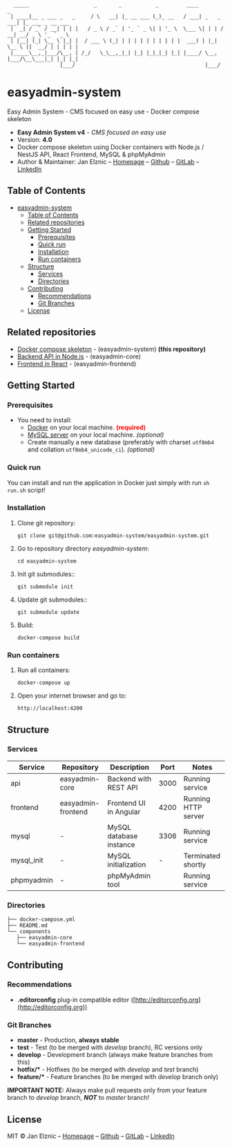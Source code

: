 ```
  _____                     _       _           _         ____            _                 
 | ____|__ _ ___ _   _     / \   __| |_ __ ___ (_)_ __   / ___| _   _ ___| |_ ___ _ __ ___  
 |  _| / _` / __| | | |   / _ \ / _` | '_ ` _ \| | '_ \  \___ \| | | / __| __/ _ \ '_ ` _ \ 
 | |__| (_| \__ \ |_| |  / ___ \ (_| | | | | | | | | | |  ___) | |_| \__ \ ||  __/ | | | | |
 |_____\__,_|___/\__, | /_/   \_\__,_|_| |_| |_|_|_| |_| |____/ \__, |___/\__\___|_| |_| |_|
                 |___/                                          |___/                       
```

# easyadmin-system
Easy Admin System - CMS focused on easy use - Docker compose skeleton

* **Easy Admin System v4** - *CMS focused on easy use*
* Version: __4.0__
* Docker compose skeleton using Docker containers with Node.js / NestJS API, React Frontend, MySQL & phpMyAdmin
* Author & Maintainer: Jan Elznic – [Homepage](https://janelznic.cz) – [Github](https://github.com/janelznic) – [GitLab](https://gitlab.elznic.net/janelznic) – [LinkedIn](https://linkedin.com/in/janelznic/)


## Table of Contents
- [easyadmin-system](#easyadmin-system)
  - [Table of Contents](#table-of-contents)
  - [Related repositories](#related-repositories)
  - [Getting Started](#getting-started)
    - [Prerequisites](#prerequisites)
    - [Quick run](#quick-run)
    - [Installation](#installation)
    - [Run containers](#run-containers)
  - [Structure](#structure)
    - [Services](#services)
    - [Directories](#directories)
  - [Contributing](#contributing)
    - [Recommendations](#recommendations)
    - [Git Branches](#git-branches)
  - [License](#license)


## Related repositories
* [Docker compose skeleton](https://github.com/easyadmin-system/easyadmin-system) - (easyadmin-system) **(this repository)**
* [Backend API in Node.js](https://github.com/easyadmin-system/easyadmin-core) - (easyadmin-core)
* [Frontend in React](https://github.com/easyadmin-system/easyadmin-frontend) - (easyadmin-frontend)


## Getting Started


### Prerequisites

* You need to install:
  * [Docker](https://docs.docker.com/get-docker/) on your local machine. **<span style="color:red">(required)</span>**
  * [MySQL server](https://dev.mysql.com/doc/refman/8.0/en/installing.html) on your local machine. _(optional)_
  * Create manually a new database (preferably with charset `utf8mb4` and collation `utf8mb4_unicode_ci`). _(optional)_



### Quick run
You can install and run the application in Docker just simply with run `sh run.sh` script!



### Installation

1. Clone git repository:

   `git clone git@github.com:easyadmin-system/easyadmin-system.git`


2. Go to repository directory *easyadmin-system*:

   `cd easyadmin-system`


3. Init git submodules::

   `git submodule init`


4. Update git submodules::

   `git submodule update`


5. Build:

   `docker-compose build`


### Run containers

1. Run all containers:

   `docker-compose up`


2. Open your internet browser and go to:

   `http://localhost:4200`


## Structure


### Services
| Service    | Repository         | Description             | Port | Notes               |
|------------|--------------------|-------------------------|------|---------------------|
| api        | easyadmin-core     | Backend with REST API   | 3000 | Running service     |
| frontend   | easyadmin-frontend | Frontend UI in Angular  | 4200 | Running HTTP server |
| mysql      | -                  | MySQL database instance | 3306 | Running service     |
| mysql_init | -                  | MySQL initialization    | -    | Terminated shortly  |
| phpmyadmin | -                  | phpMyAdmin tool         |      | Running service     |


### Directories
```
├── docker-compose.yml
├── README.md
└── components
   ├── easyadmin-core
   └── easyadmin-frontend
```


## Contributing

### Recommendations
* **.editorconfig** plug-in compatible editor ([http://editorconfig.org](http://editorconfig.org))

### Git Branches
* __master__ - Production, __always stable__
* __test__ - Test (to be merged with *develop* branch), RC versions only
* __develop__ - Development branch (always make feature branches from this)
* __hotfix/*__ - Hotfixes (to be merged with *develop* and *test* branch)
* __feature/*__ - Feature branches (to be merged with *develop* branch only)

__IMPORTANT NOTE:__ Always make pull requests only from your feature branch to *develop* branch, ***NOT*** to *master* branch!


## License

MIT © Jan Elznic – [Homepage](https://janelznic.cz) – [Github](https://github.com/janelznic) – [GitLab](https://gitlab.elznic.net/janelznic) – [LinkedIn](https://linkedin.com/in/janelznic/)

